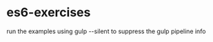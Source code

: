 <!--
@Author: Alcwyn Parker <alcwynparker>
@Date:   2017-06-22T09:10:07+01:00
@Email:  alcwynparker@gmail.com
@Project: Unlocking Potential
@Filename: README.md
@Last modified by:   alcwynparker
@Last modified time: 2017-06-22T20:24:09+01:00
-->

# es6-exercises

run the examples using gulp --silent to suppress the gulp pipeline info 
